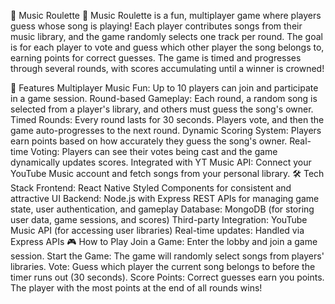 🎵 Music Roulette 🎵
Music Roulette is a fun, multiplayer game where players guess whose song is playing! Each player contributes songs from their music library, and the game randomly selects one track per round. The goal is for each player to vote and guess which other player the song belongs to, earning points for correct guesses. The game is timed and progresses through several rounds, with scores accumulating until a winner is crowned!

🚀 Features
Multiplayer Music Fun: Up to 10 players can join and participate in a game session.
Round-based Gameplay: Each round, a random song is selected from a player's library, and others must guess the song's owner.
Timed Rounds: Every round lasts for 30 seconds. Players vote, and then the game auto-progresses to the next round.
Dynamic Scoring System: Players earn points based on how accurately they guess the song's owner.
Real-time Voting: Players can see their votes being cast and the game dynamically updates scores.
Integrated with YT Music API: Connect your YouTube Music account and fetch songs from your personal library.
🛠️ Tech Stack
Frontend:
React Native
Styled Components for consistent and attractive UI
Backend:
Node.js with Express
REST APIs for managing game state, user authentication, and gameplay
Database: MongoDB (for storing user data, game sessions, and scores)
Third-party Integration: YouTube Music API (for accessing user libraries)
Real-time updates: Handled via Express APIs
🎮 How to Play
Join a Game: Enter the lobby and join a game session.
Start the Game: The game will randomly select songs from players' libraries.
Vote: Guess which player the current song belongs to before the timer runs out (30 seconds).
Score Points: Correct guesses earn you points. The player with the most points at the end of all rounds wins!
